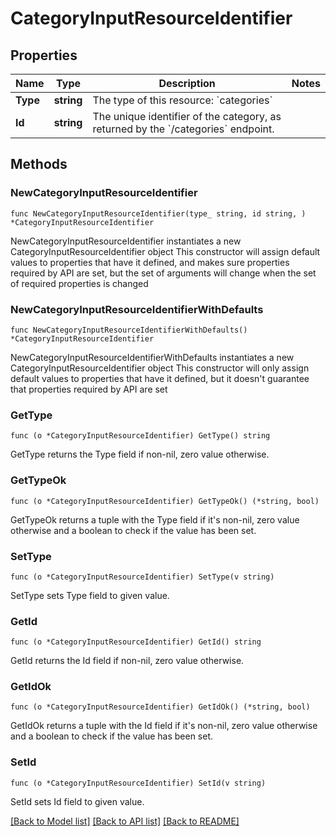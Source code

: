 # CategoryInputResourceIdentifier

## Properties

Name | Type | Description | Notes
------------ | ------------- | ------------- | -------------
**Type** | **string** | The type of this resource: &#x60;categories&#x60; | 
**Id** | **string** | The unique identifier of the category, as returned by the &#x60;/categories&#x60; endpoint.  | 

## Methods

### NewCategoryInputResourceIdentifier

`func NewCategoryInputResourceIdentifier(type_ string, id string, ) *CategoryInputResourceIdentifier`

NewCategoryInputResourceIdentifier instantiates a new CategoryInputResourceIdentifier object
This constructor will assign default values to properties that have it defined,
and makes sure properties required by API are set, but the set of arguments
will change when the set of required properties is changed

### NewCategoryInputResourceIdentifierWithDefaults

`func NewCategoryInputResourceIdentifierWithDefaults() *CategoryInputResourceIdentifier`

NewCategoryInputResourceIdentifierWithDefaults instantiates a new CategoryInputResourceIdentifier object
This constructor will only assign default values to properties that have it defined,
but it doesn't guarantee that properties required by API are set

### GetType

`func (o *CategoryInputResourceIdentifier) GetType() string`

GetType returns the Type field if non-nil, zero value otherwise.

### GetTypeOk

`func (o *CategoryInputResourceIdentifier) GetTypeOk() (*string, bool)`

GetTypeOk returns a tuple with the Type field if it's non-nil, zero value otherwise
and a boolean to check if the value has been set.

### SetType

`func (o *CategoryInputResourceIdentifier) SetType(v string)`

SetType sets Type field to given value.


### GetId

`func (o *CategoryInputResourceIdentifier) GetId() string`

GetId returns the Id field if non-nil, zero value otherwise.

### GetIdOk

`func (o *CategoryInputResourceIdentifier) GetIdOk() (*string, bool)`

GetIdOk returns a tuple with the Id field if it's non-nil, zero value otherwise
and a boolean to check if the value has been set.

### SetId

`func (o *CategoryInputResourceIdentifier) SetId(v string)`

SetId sets Id field to given value.



[[Back to Model list]](../README.md#documentation-for-models) [[Back to API list]](../README.md#documentation-for-api-endpoints) [[Back to README]](../README.md)


